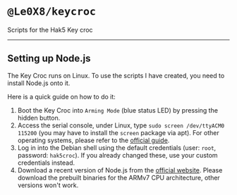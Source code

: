 # `@Le0X8/keycroc`

Scripts for the Hak5 Key croc

---

## Setting up Node.js

The Key Croc runs on Linux. To use the scripts I have created, you need to install Node.js onto it.

Here is a quick guide on how to do it:

1. Boot the Key Croc into `Arming Mode` (blue status LED) by pressing the hidden button.
2. Access the serial console, under Linux, type `sudo screen /dev/ttyACM0 115200` (you may have to install the `screen` package via apt). For other operating systems, please refer to the [official guide](https://docs.hak5.org/key-croc/basics/serial-console-access).
3. Log in into the Debian shell using the default credentials (user: `root`, password: `hak5croc`). If you already changed these, use your custom credentials instead.
4. Download a recent version of Node.js from the [official website](https://nodejs.org/en/download/prebuilt-binaries). Please download the prebuilt binaries for the ARMv7 CPU architecture, other versions won't work.
